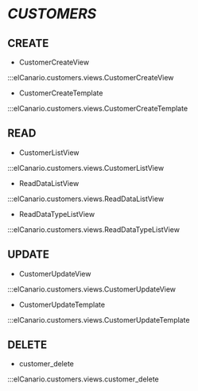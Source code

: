 # *CUSTOMERS*

## CREATE

- CustomerCreateView

:::elCanario.customers.views.CustomerCreateView

- CustomerCreateTemplate

:::elCanario.customers.views.CustomerCreateTemplate

## READ

- CustomerListView

:::elCanario.customers.views.CustomerListView

- ReadDataListView

:::elCanario.customers.views.ReadDataListView

- ReadDataTypeListView

:::elCanario.customers.views.ReadDataTypeListView

## UPDATE

- CustomerUpdateView

:::elCanario.customers.views.CustomerUpdateView

- CustomerUpdateTemplate

:::elCanario.customers.views.CustomerUpdateTemplate

## DELETE

- customer_delete

:::elCanario.customers.views.customer_delete
